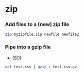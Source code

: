 # zip

### Add files to a (new) zip file

```bash
zip myzipfile.zip newfile newfile2
```

### Pipe into a gzip file

* ([SO](https://stackoverflow.com/a/1758441/125246))

```bash
cat test.csv | gzip > test.csv.gz
```